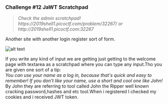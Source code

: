 <h3>Challenge #12 JaWT Scratchpad</h3>
<blockquote><i>Check the admin scratchpad! https://2019shell1.picoctf.com/problem/32267/ or http://2019shell1.picoctf.com:32267</i></blockquote>

Another site with another login register sort of form.

![alt text](https://github.com/DejanJS/picoCTF-Writeups-2019/blob/master/12.JaWT%20Scratchpad/Screenshot.png)

If you write any kind of input we are getting just getting to the welcome page with textarea as a scratchpad where you can type any input.Tho you are given one sort of a tip:<br> <quote><i>You can use your name as a log in, because that's quick and easy to remember! If you don't like your name, use a short and cool one like John!</i></quote> By John they are referring to tool called John the Ripper well known cracking password,hashes and etc tool.When i registered I checked my cookies and i received JWT token.
